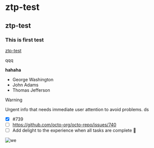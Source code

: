# ztp-test
## ztp-test
### This is first test

[ztp-test](https://www.baidu.com)

qqq

**hahaha**


- George Washington
- John Adams
- Thomas Jefferson

> [!WARNING]
> Urgent info that needs immediate user attention to avoid problems.
> ds

- [x] #739
- [ ] https://github.com/octo-org/octo-repo/issues/740
- [ ] Add delight to the experience when all tasks are complete :tada:

![we](https://myoctocat.com/assets/images/base-octocat.svg)
